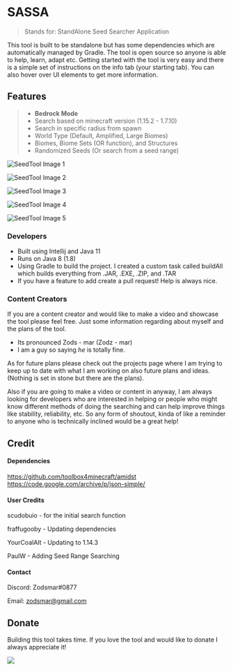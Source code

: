 # SASSA 

> Stands for: StandAlone Seed Searcher Application

This tool is built to be standalone but has some dependencies which are automatically managed by Gradle. The tool is open source so anyone is able to help, learn, adapt etc.
Getting started with the tool is very easy and there is a simple set of instructions on the info tab (your starting tab). You can
also hover over UI elements to get more information.

## Features

> - **Bedrock Mode**
> - Search based on minecraft version (1.15.2 - 1.7.10)
> - Search in specific radius from spawn
> - World Type (Default, Amplified, Large Biomes)
> - Biomes, Biome Sets (OR function), and Structures
> - Randomized Seeds (Or search from a seed range)


![SeedTool Image 1](https://imgur.com/WyPWotg.png)

![SeedTool Image 2](https://imgur.com/a/kYzIveX)

![SeedTool Image 3](https://imgur.com/a/hmI5Hgz)

![SeedTool Image 4](https://imgur.com/a/W6NNLYi)

![SeedTool Image 5](https://imgur.com/a/MXpEFJa)

### Developers

- Built using Intellij and Java 11
- Runs on Java 8 (1.8)
- Using Gradle to build the project. I created a custom task called buildAll which 
builds everything from .JAR, .EXE, .ZIP, and .TAR
- If you have a feature to add create a pull request! Help is always nice.

### Content Creators

If you are a content creator and would like to make a video and showcase the tool please feel free. 
Just some information regarding about myself and the plans of the tool.

- Its pronounced Zods - mar (Zodz - mar)
- I am a guy so saying *he* is totally fine.

As for future plans please check out the projects page where I am trying to keep up to date with what
I am working on also future plans and ideas. (Nothing is set in stone but there are the plans).

Also if you are going to make a video or content in anyway, I am always looking for developers who
are interested in helping or people who might know different methods of doing the searching and can help
improve things like stability, reliability, etc. So any form of shoutout, kinda of like a reminder to anyone
who is technically inclined would be a great help!

## Credit

#### Dependencies
https://github.com/toolbox4minecraft/amidst
https://code.google.com/archive/p/json-simple/

#### User Credits
scudobuio - for the initial search function

fraffugooby - Updating dependencies

YourCoalAlt - Updating to 1.14.3

PaulW - Adding Seed Range Searching

#### Contact

Discord: Zodsmar#0877

Email: zodsmar@gmail.com

## Donate

Building this tool takes time. If you love the tool and would like to donate I always appreciate it!

[![](https://www.paypalobjects.com/en_US/i/btn/btn_donateCC_LG.gif)](https://www.paypal.com/cgi-bin/webscr?cmd=_donations&business=W9E3YQAKQWC34&currency_code=CAD&source=url)
